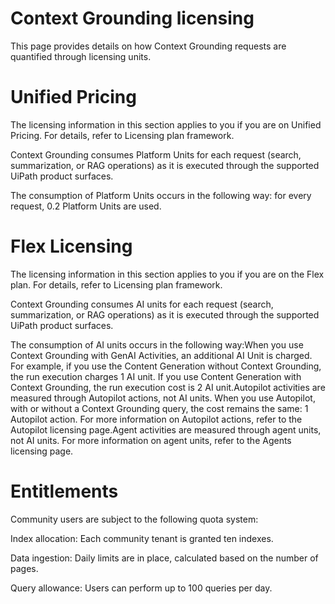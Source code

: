 ﻿# Context Grounding licensing

This page provides details on how Context Grounding requests are quantified through
            licensing units.

# Unified Pricing

The licensing information in this section applies to you
                    if you are on Unified Pricing. For details, refer to Licensing plan framework.

Context Grounding consumes Platform Units for each request (search, summarization, or RAG
                operations) as it is executed through the supported UiPath product surfaces.

The consumption of Platform Units occurs in the following way: for every request, 0.2
                Platform Units are used.

# Flex Licensing

The licensing information in this section applies to you
                    if you are on the Flex plan. For details, refer to Licensing plan framework.

Context Grounding consumes AI units for each request (search, summarization, or RAG operations)
                as it is executed through the supported UiPath product surfaces.

The consumption of AI units occurs in the following way:When you use Context Grounding with GenAI Activities, an additional AI Unit
                        is charged. For example, if you use the Content Generation without
                        Context Grounding, the run execution charges 1 AI unit. If you use
                            Content Generation with Context Grounding, the run execution cost
                        is 2 AI unit.Autopilot activities are measured
                        through Autopilot actions, not AI units. When you use Autopilot, with or
                        without a Context Grounding query, the cost remains the same: 1 Autopilot
                        action. For more information on Autopilot actions, refer to the Autopilot licensing page.Agent activities are measured through
                        agent units, not AI units. For more information on agent units, refer to the
                            Agents licensing page.

# Entitlements

Community users are subject to the following quota system:

Index allocation: Each
                        community tenant is granted ten indexes.

Data ingestion: Daily limits
                        are in place, calculated based on the number of pages.

Query allowance: Users can
                        perform up to 100 queries per day.
